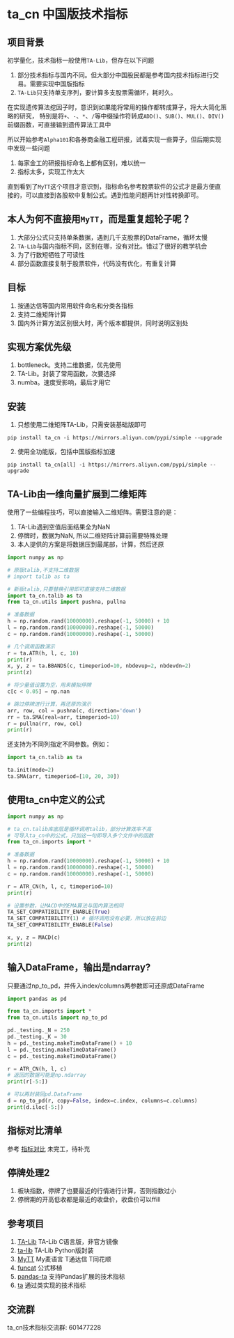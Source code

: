 # ta_cn 中国版技术指标

## 项目背景
初学量化，技术指标一般使用`TA-Lib`，但存在以下问题
1. 部分技术指标与国内不同。但大部分中国股民都是参考国内技术指标进行交易。需要实现中国版指标
2. `TA-Lib`只支持单支序列，要计算多支股票需循环，耗时久。

在实现遗传算法挖因子时，意识到如果能将常用的操作都转成算子，将大大简化策略的研究，
特别是将`+`、`-`、`*`、`/`等中缀操作符转成`ADD()`、`SUB()`、`MUL()`、`DIV()`前缀函数，可直接输到遗传算法工具中

所以开始参考`Alpha101`和各券商金融工程研报，试着实现一些算子，但后期实现中发现一些问题
1. 每家金工的研报指标命名上都有区别，难以统一
2. 指标太多，实现工作太大

直到看到了`MyTT`这个项目才意识到，指标命名参考股票软件的公式才是最方便直接的，可以直接到各股软中复制公式。遇到性能问题再针对性转换即可。

## 本人为何不直接用`MyTT`，而是重复超轮子呢？
1. 大部分公式只支持单条数据，遇到几千支股票的DataFrame，循环太慢
2. `TA-Lib`与国内指标不同，区别在哪，没有对比。错过了很好的教学机会
3. 为了行数短牺牲了可读性
4. 部分函数直接复制于股票软件，代码没有优化，有重复计算

## 目标
1. 按通达信等国内常用软件命名和分类各指标
2. 支持二维矩阵计算
3. 国内外计算方法区别很大时，两个版本都提供，同时说明区别处

## 实现方案优先级
1. bottleneck。支持二维数据，优先使用
2. TA-Lib。封装了常用函数，次要选择
3. numba。速度受影响，最后才用它

## 安装
1. 只想使用二维矩阵TA-Lib，只需安装基础版即可
```commandline
pip install ta_cn -i https://mirrors.aliyun.com/pypi/simple --upgrade
```

2. 使用全功能版，包括中国版指标加速
```commandline
pip install ta_cn[all] -i https://mirrors.aliyun.com/pypi/simple --upgrade
```

## TA-Lib由一维向量扩展到二维矩阵
使用了一些编程技巧，可以直接输入二维矩阵。需要注意的是：
1. TA-Lib遇到空值后面结果全为NaN
2. 停牌时，数据为NaN, 所以二维矩阵计算前需要特殊处理
3. 本人提供的方案是将数据压到最尾部，计算，然后还原

```python
import numpy as np

# 原版talib,不支持二维数据
# import talib as ta

# 新版talib,只要替换引用即可直接支持二维数据
import ta_cn.talib as ta
from ta_cn.utils import pushna, pullna

# 准备数据
h = np.random.rand(10000000).reshape(-1, 50000) + 10
l = np.random.rand(10000000).reshape(-1, 50000)
c = np.random.rand(10000000).reshape(-1, 50000)

# 几个调用函数演示
r = ta.ATR(h, l, c, 10)
print(r)
x, y, z = ta.BBANDS(c, timeperiod=10, nbdevup=2, nbdevdn=2)
print(z)

# 将少量值设置为空，用来模拟停牌
c[c < 0.05] = np.nan

# 跳过停牌进行计算，再还原的演示
arr, row, col = pushna(c, direction='down')
rr = ta.SMA(real=arr, timeperiod=10)
r = pullna(rr, row, col)
print(r)
```

还支持为不同列指定不同参数。例如：
```python
import ta_cn.talib as ta

ta.init(mode=2)
ta.SMA(arr, timeperiod=[10, 20, 30])

```

## 使用ta_cn中定义的公式
```python
import numpy as np

# ta_cn.talib库底层是循环调用talib，部分计算效率不高
# 可导入ta_cn中的公式，只加这一句即导入多个文件中的函数
from ta_cn.imports import *

# 准备数据
h = np.random.rand(10000000).reshape(-1, 50000) + 10
l = np.random.rand(10000000).reshape(-1, 50000)
c = np.random.rand(10000000).reshape(-1, 50000)

r = ATR_CN(h, l, c, timeperiod=10)
print(r)

# 设置参数，让MACD中的EMA算法与国内算法相同
TA_SET_COMPATIBILITY_ENABLE(True)
TA_SET_COMPATIBILITY(1) # 循环调用没有必要，所以放在前边
TA_SET_COMPATIBILITY_ENABLE(False)

x, y, z = MACD(c)
print(z)
```

## 输入DataFrame，输出是ndarray?
只要通过np_to_pd，并传入index/columns两参数即可还原成DataFrame
```python
import pandas as pd

from ta_cn.imports import *
from ta_cn.utils import np_to_pd

pd._testing._N = 250
pd._testing._K = 30
h = pd._testing.makeTimeDataFrame() + 10
l = pd._testing.makeTimeDataFrame()
c = pd._testing.makeTimeDataFrame()

r = ATR_CN(h, l, c)
# 返回的数据可能是np.ndarray
print(r[-5:])

# 可以再封装回pd.DataFrame
d = np_to_pd(r, copy=False, index=c.index, columns=c.columns)
print(d.iloc[-5:])

```

## 指标对比清单
参考 [指标对比](指标对比.xlsx) 未完工，待补充

## 停牌处理2
1. 板块指数，停牌了也要最近的行情进行计算，否则指数过小
2. 停牌期的开高低收都是最近的收盘价，收盘价可以ffill

## 参考项目
1. [TA-Lib](https://github.com/TA-Lib/ta-lib) TA-Lib C语言版，非官方镜像
2. [ta-lib](https://github.com/mrjbq7/ta-lib) TA-Lib Python版封装
3. [MyTT](https://github.com/mpquant/MyTT) My麦语言 T通达信 T同花顺
4. [funcat](https://github.com/cedricporter/funcat) 公式移植
5. [pandas-ta](https://github.com/twopirllc/pandas-ta) 支持Pandas扩展的技术指标
6. [ta](https://github.com/bukosabino/ta) 通过类实现的技术指标

## 交流群
ta_cn技术指标交流群: 601477228